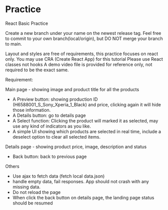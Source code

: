 # Practice 
React Basic Practice

Create a new branch under your name on the newest release tag.
Feel free to commit to your own branch(local/origin), but DO NOT merge your branch to main.



Layout and styles are free of requirements, this practice focuses on react only.
You may use CRA (Create React App) for this tutorial
Please use React classes not hooks
A demo video file is provided for reference only, not required to be the exact same.



Requirement:

Main page - showing image and product title for all the products
- A Preview button: showing production ID (H6588001_S_Sony_Xperia_1_Black) and price, clicking again it will hide those information.
- A Details button: go to details page
- A Select function:  Clicking the product will marked it as selected, may use any kind of indicators as you like.
- A simple UI showing which products are selected in real time, include a deselect option to clear all selected items.

Details page - showing product price, image, description and status
- Back button: back to previous page

Others
- Use ajax to fetch data  (fetch local data.json)
- handle empty data, fail responses. App should not crash with any missing data.
- Do not reload the page
- When click the back button on details page, the landing page status should be resumed
